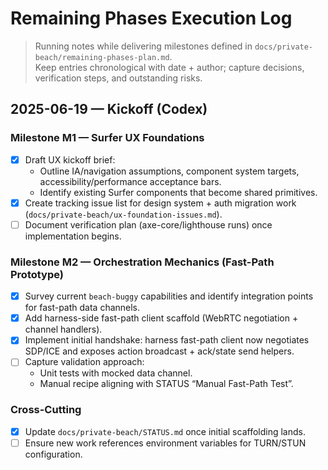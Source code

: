 # Remaining Phases Execution Log

> Running notes while delivering milestones defined in `docs/private-beach/remaining-phases-plan.md`.  
> Keep entries chronological with date + author; capture decisions, verification steps, and outstanding risks.

## 2025-06-19 — Kickoff (Codex)

### Milestone M1 — Surfer UX Foundations
- [x] Draft UX kickoff brief:
  - Outline IA/navigation assumptions, component system targets, accessibility/performance acceptance bars.
  - Identify existing Surfer components that become shared primitives.
- [x] Create tracking issue list for design system + auth migration work (`docs/private-beach/ux-foundation-issues.md`).
- [ ] Document verification plan (axe-core/lighthouse runs) once implementation begins.

### Milestone M2 — Orchestration Mechanics (Fast-Path Prototype)
- [x] Survey current `beach-buggy` capabilities and identify integration points for fast-path data channels.
- [x] Add harness-side fast-path client scaffold (WebRTC negotiation + channel handlers).
- [x] Implement initial handshake: harness fast-path client now negotiates SDP/ICE and exposes action broadcast + ack/state send helpers.
- [ ] Capture validation approach:
  - Unit tests with mocked data channel.
  - Manual recipe aligning with STATUS “Manual Fast-Path Test”.

### Cross-Cutting
- [x] Update `docs/private-beach/STATUS.md` once initial scaffolding lands.
- [ ] Ensure new work references environment variables for TURN/STUN configuration.
